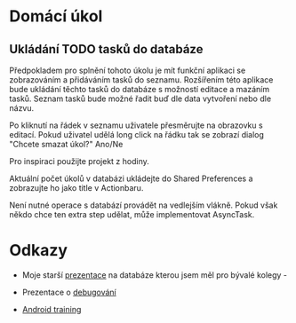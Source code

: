Domácí úkol
==========
Ukládání TODO tasků do databáze
---------------
Předpokladem pro splnění tohoto úkolu je mít funkční aplikaci se zobrazováním a přidáváním tasků do seznamu. Rozšířením této aplikace bude ukládání těchto tasků do databáze s možností editace a mazáním tasků. Seznam tasků bude možné řadit buď dle data vytvoření nebo dle názvu.

Po kliknutí na řádek v seznamu uživatele přesměrujte na obrazovku s editací. Pokud uživatel udělá long click na řádku tak se zobrazí dialog "Chcete smazat úkol?" Ano/Ne

Pro inspiraci použijte projekt z hodiny. 

Aktuální počet úkolů v databázi ukládejte do Shared Preferences a zobrazujte ho jako title v Actionbaru. 

Není nutné operace s databází provádět na vedlejším vlákně. Pokud však někdo chce ten extra step udělat, může implementovat AsyncTask.


Odkazy
==========

* Moje starší [prezentace](https://www.dropbox.com/s/3ips1ph5zhnk3s9/Workshop%20-%20database.pdf?dl=0) na databáze kterou jsem měl pro bývalé kolegy - 

* Prezentace o [debugování](https://drive.google.com/file/d/0B9Z3NshrFzMddHFtTXNSbjBSTWM/view?usp=sharing)

* [Android training](http://developer.android.com/training/basics/data-storage/databases.html)
